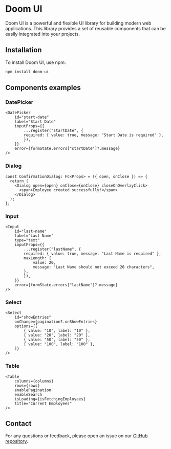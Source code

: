 # Doom UI

Doom UI is a powerful and flexible UI library for building modern web applications. This library provides a set of reusable components that can be easily integrated into your projects.

## Installation

To install Doom UI, use npm:

```bash
npm install doom-ui
```

## Components examples

### DatePicker

```tsx
<DatePicker
    id="start-date"
    label="Start Date"
    inputProps={{
        ...register("startDate", {
        required: { value: true, message: "Start Date is required" },
        }),
    }}
    error={formState.errors["startDate"]?.message}
/>
```

### Dialog

```tsx
const ConfirmationDialog: FC<Props> = ({ open, onClose }) => {
  return (
    <Dialog open={open} onClose={onClose} closeOnOverlayClick>
      <span>Employee created successfully!</span>
    </Dialog>
  );
};
```

### Input

```tsx
<Input
    id="last-name"
    label="Last Name"
    type="text"
    inputProps={{
        ...register("lastName", {
        required: { value: true, message: "Last Name is required" },
        maxLength: {
            value: 20,
            message: "Last Name should not exceed 20 characters",
        },
        }),
    }}
    error={formState.errors["lastName"]?.message}
/>
```

### Select

```tsx
<Select
    id="showEntries"
    onChange={pagination?.onShowEntries}
    options={[
        { value: "10", label: "10" },
        { value: "20", label: "20" },
        { value: "50", label: "50" },
        { value: "100", label: "100" },
    ]}
/>
```

### Table

```tsx
<Table
    columns={columns}
    rows={rows}
    enablePagination
    enableSearch
    isLoading={isFetchingEmployees}
    title="Current Employees"
/>
```

## Contact

For any questions or feedback, please open an issue on our [GitHub repository](https://github.com/Zansuken/doom-ui).
